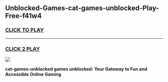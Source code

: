 
## Unblocked-Games-cat-games-unblocked-Play-Free-f41w4
<h3>
<a href="https://premium76.site?title=cat-games-unblocked&ref=18A">CLICK TO PLAY</a></h3>
<hr>

<h3>
<a href="https://premium76.site?title=cat-games-unblocked&ref=18A">CLICK 2 PLAY</a>
  
</h3>

<a href="https://premium76.site?title=cat-games-unblocked&ref=18A"><img src="https://clearcache.store/games.png"></a>


**cat-games-unblocked games unblocked: Your Gateway to Fun and Accessible Online Gaming**
